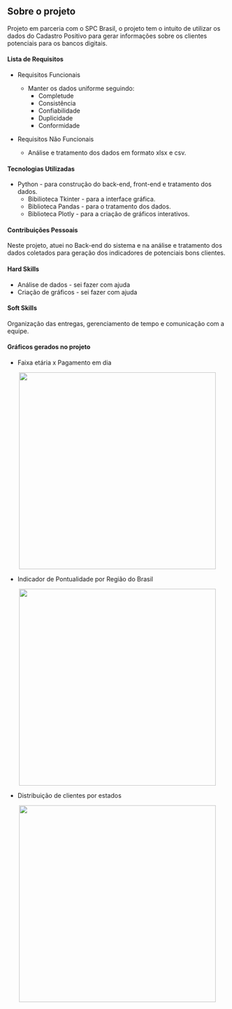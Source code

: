 ## Sobre o projeto

<p align="center">
 </p>

Projeto em parceria com o SPC Brasil, o projeto tem o intuito de utilizar os dados do Cadastro Positivo para gerar informações sobre os clientes potenciais para os bancos digitais.

#### Lista de Requisitos

- Requisitos Funcionais
  - Manter os dados uniforme seguindo:
    - Completude
    - Consistência
    - Confiabilidade
    - Duplicidade 
    - Conformidade

- Requisitos Não Funcionais 
  - Análise e tratamento dos dados em formato xlsx e csv.

#### Tecnologias Utilizadas
- Python - para construção do back-end, front-end e tratamento dos dados.
  - Bibilioteca Tkinter - para a interface gráfica.
  - Biblioteca Pandas - para o tratamento dos dados.
  - Biblioteca Plotly - para a criação de gráficos interativos.

#### Contribuições Pessoais
Neste projeto, atuei no Back-end do sistema e na análise e tratamento dos dados coletados para geração dos indicadores de potenciais bons clientes.

#### Hard Skills
- Análise de dados - sei fazer com ajuda
- Criação de gráficos - sei fazer com ajuda

#### Soft Skills
Organização das entregas, gerenciamento de tempo e comunicação com a equipe.

#### Gráficos gerados no projeto
- Faixa etária x Pagamento em dia<br>
<p align="center">
<img src="https://github.com/HenriqueNawa/Projeto-SPC-Brasil-Fatec-2020/blob/master/Sprint%206/Imagens/clientes_faixa_idade.png" width="450">
 </p>

- Indicador de Pontualidade por Região do Brasil<br>
<p align="center">
<img src="https://github.com/HenriqueNawa/Projeto-SPC-Brasil-Fatec-2020/blob/master/Sprint%206/Imagens/indicador-pontualidade.png" width="450">
 </p>
 
 - Distribuição de clientes por estados
 <p align="center">
 <img src="https://github.com/HenriqueNawa/Projeto-SPC-Brasil-Fatec-2020/blob/master/Sprint%206/Imagens/distribuicao_clientes.png" width="450">
 </p>

